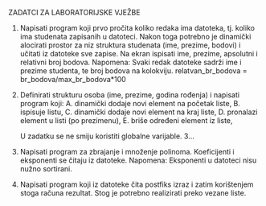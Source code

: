 ZADATCI ZA LABORATORIJSKE VJEŽBE

1. Napisati program koji prvo pročita koliko redaka ima datoteka, tj. koliko ima studenata
zapisanih u datoteci. Nakon toga potrebno je dinamički alocirati prostor za niz struktura
studenata (ime, prezime, bodovi) i učitati iz datoteke sve zapise. Na ekran ispisati ime,
prezime, apsolutni i relativni broj bodova.
Napomena: Svaki redak datoteke sadrži ime i prezime studenta, te broj bodova na kolokviju.
relatvan_br_bodova = br_bodova/max_br_bodova*100

2. Definirati strukturu osoba (ime, prezime, godina rođenja) i napisati program koji:
    A. dinamički dodaje novi element na početak liste,
    B. ispisuje listu,
    C. dinamički dodaje novi element na kraj liste,
    D. pronalazi element u listi (po prezimenu),
    E. briše određeni element iz liste,
    
    U zadatku se ne smiju koristiti globalne varijable.
3...
4. Napisati program za zbrajanje i množenje polinoma. Koeficijenti i eksponenti se
čitaju iz datoteke.
Napomena: Eksponenti u datoteci nisu nužno sortirani.

5. Napisati program koji iz datoteke čita postfiks izraz i zatim korištenjem stoga računa
rezultat. Stog je potrebno realizirati preko vezane liste.
